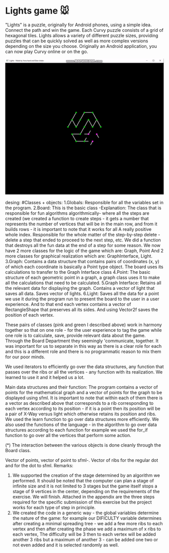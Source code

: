 # Lights game  :mouse:
"Lights" is a puzzle, originally for Android phones, using a simple idea. Connect the path and win the game. Each Curvy puzzle consists of a grid of hexagonal tiles.
Lights allows a variety of different puzzle sizes, providing puzzles that can be quickly solved as well as more complex versions depending on the size you choose. Originally an Android application, you can now play Curvy online or on the go.




[![](https://github.com/eitanshalev/Lights-game/blob/master/Lights_game_-_SFML___CC%2B%2B_BY_Eitan_Shalev_and_Yona_Harel.gif)](https://www.youtube.com/watch?v=kKJWvTO5axQ "my video game")
 
desing:
#Classes + objects:
1.Globals: Responsible for all the variables set in the program.
2.Board: This is the basic class -Explanation: The class that is responsible for fun algorithms algorithmically- where all the steps are created (we created a function to create steps - it gets a number that represents the number of vertices that will be in the main row, and from it builds rows - it is important to note that it works for all A really positive whole index. Responsible for the whole matter of the step-by-step delete - delete a step that ended to proceed to the next step, etc. We did a function that destroys all the fun data at the end of a step for some reason.
We now have 2 more classes for the logic of the game which are: Graph, Point
And 2 more classes for graphical realization which are: GraphInterface, Light.
3.Graph: Contains a data structure that contains pairs of coordinates (x, y) of which each coordinate is basically a Point type object. The board uses its calculations to transfer to the Graph Interface class
4.Point: The basic structure of each geometric point in a graph, a graph class uses it to make all the calculations that need to be calculated.
5.Graph Interface: Retains all the relevant data for displaying the graph. Contains a vector of light that saves all data. Saves vector of lights.
6.Light: Saves all the data for a point we use it during the program run to present the board to the user in a user experience. And to that end each vertex contains a vector of RectangleShape that preserves all its sides. And using Vector2f saves the position of each vertex.

These pairs of classes (pink and green I described above) work in harmony together so that on one role - for the user experience to tag the game while one role is to calculate, save, provide relevant data about the game. Through the Board Department they seemingly 'communicate, together. It was important for us to separate in this way as there is a clear role for each and this is a different role and there is no programmatic reason to mix them for our poor minds.

We used iterators to efficiently go over the data structures, any function that passes over the ribs or all the vertices - any function with its realization. We learned to use it and it helped us a lot.










Main data structures and their function: The program contains a vector of points for the mathematical graph and a vector of points for the graph to be displayed using sfml. It is important to note that within each of them there is a vector as described above that corresponds to a rib corresponding to each vertex according to its position - if it is a point then its position will be a pair of X-Way versus light which otherwise retains its position and ribs.
We used the learn function to go over data structures more efficiently. We also used the functions of the language - in the algorithm to go over data structures according to each function for example we used the for_if function to go over all the vertices that perform some action.

(*) The interaction between the various objects is done cleanly through the Board class.

Vector of points, vector of point to sfml-. Vector of ribs for the regular dot and for the dot to sfml.
Remarks:
1. We supported the creation of the stage determined by an algorithm we performed. It should be noted that the computer can plan a stage of infinite size and it is not limited to 3 stages but the game itself stops a stage of 9 vertices in the center, depending on the requirements of the exercise. We will finish. Attached in the appendix are the three steps required for the specific submission of this exercise but the project works for each type of step in principle.
2. We created the code in a generic way - the global variables determine the nature of the game: for example our DIFICULTY variable determines after creating a minimal spreading tree - we add a few more ribs to each vertex and then after creating the phase we add a maximum of x ribs to each vertex, The difficulty will be 3 then to each vertex will be added another 3 ribs but a maximum of another 3 - can be added one two or not even added and it is selected randomly as well.
